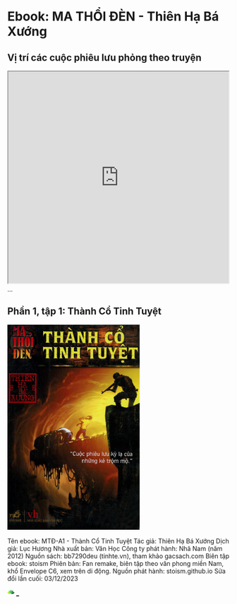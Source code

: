 # Ebook: MA THỔI ĐÈN - Thiên Hạ Bá Xướng

## Vị trí các cuộc phiêu lưu phỏng theo truyện
<iframe src="https://www.google.com/maps/d/u/0/embed?mid=1oB1_Y--YLIn2daILexM39iQUyBsQj50&ehbc=2E312F" width="500" height="480"></iframe>
...

## Phần 1, tập 1: Thành Cổ Tinh Tuyệt
[<img src="/pages/231203/cover_MTD-A1_ThanhCoTinhTuyet.png" alt="book cover" width="300" height="465">](/pages/about.html)

Tên ebook: MTĐ-A1 - Thành Cổ Tinh Tuyệt
Tác giả: Thiên Hạ Bá Xướng
Dịch giả: Lục Hương
Nhà xuất bản: Văn Học
Công ty phát hành: Nhã Nam (năm 2012)
Nguồn sách: bb7290deu (tinhte.vn), tham khảo gacsach.com
Biên tập ebook: stoism
Phiên bản: Fan remake, biên tập theo văn phong miền Nam, khổ Envelope C6, xem trên di động.
Nguồn phát hành: stoism.github.io
Sửa đổi lần cuối: 03/12/2023





[<img src="/pages/source/logo16.png" width="16">](/pages/about.html) [_](/pages/about.html)
